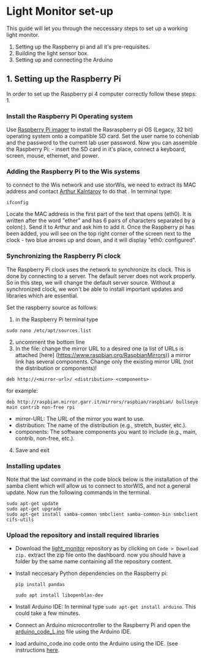 # Light Monitor set-up
This guide will let you through the neccessary steps to set up a working light monitor.
1. Setting up the Raspberry pi and all it's pre-requisites.
2. Building the light sensor box.
3. Setting up and connecting the Arduino

## 1. Setting up the Raspberry Pi 
In order to set up the Raspberry pi 4 computer correctly follow these steps:
1. 


### Install the Raspberry Pi Operating system 
  Use [Raspberry Pi imager](https://www.raspberrypi.com/software/) to install the Rasraspberry pi OS (Legacy, 32 bit) operating system onto a compatible SD card.
  Set the user name to cohenlab and the password to the current lab user password.
  Now you can assemble the Raspberry Pi:  - insert the SD card in it's place, connect a keyboard, screen, mouse, ethernet, and power.

### Adding the Raspberry Pi to the Wis systems
to connect to the Wis network and use storWis, we need to extract its MAC address and contact [Arthur Kalntarov](artur.kalantarov@weizmann.ac.il) to do that .
In terminal type:
```
ifconfig
```
Locate the MAC address in the first part of the text that opens (eth0). It is written after the word "ether" and has 6 pairs of characters separated by a colon(:).
Send it to Arthur and ask him to add it.
Once the Raspberry pi has been added, you will see on the top right corner of the screen next to the clock - two blue arrows up and down, and it will display "eth0: configured".

### Synchronizing the Raspberry Pi clock
  The Raspberry Pi clock uses the network to synchronize its clock. This is done by connecting to a server. The default server does not work properly. 
  So in this step, we will change the default server source. 
  Without a synchronized clock, we won't be able to install important updates and libraries which are essential.
  
Set the raspberry source as follows:
1. in the Raspberry Pi terminal type 
```
sudo nano /etc/apt/sources.list
```
2.  uncomment the bottom line 
3. In the file: change the mirror URL to a desired one (a list  of URLs is attached [here] (https://www.raspbian.org/RaspbianMirrors))
a mirror link has several components. Change only the existing  mirror URL (not the distribution or components)! 
```
deb http://<mirror-url>/ <distribution> <components>
```
for example:
```
deb http://raspbian.mirror.garr.it/mirrors/raspbian/raspbian/ bullseye main contrib non-free rpi

```
- mirror-URL: The URL of the mirror you want to use.
- distribution: The name of the distribution (e.g., stretch, buster, etc.).
- components: The software components you want to include (e.g., main, contrib, non-free, etc.).

4. Save and exit

### Installing updates 
Note that the last command in the code block below is the installation of the samba client which will allow us to connect to storWIS, and not a general update.
  Now run the following commands in the terminal.
  ```
  sudo apt-get update
  sudo apt-get upgrade 
  sudo apt-get install samba-common smbclient samba-common-bin smbclient  cifs-utils

  ```

### Upload the repository and install required libraries

* Download the [light_monitor](https://github.com/NeuralSyntaxLab/acoustic_chamber_environment_control/tree/main)  repository as by clicking on `Code > Download zip.` extract the zip file onto the dashboard.
  now you should have a folder by the same name containing all the repository content.

* Install neccesary Python dependencies on the Raspberry pi:
  ```
  pip install pandas

  sudo apt install libopenblas-dev

  ```
* Install Arduino IDE: In terminal type `sudo apt-get install arduino`. This could take a few minutes.

* Connect an Arduino microcontroller to the Raspberry Pi and open the [arduino_code_L.ino](https://github.com/Yuvalb94/NeuralSyntaxLab_Yuval_LightMonitor/blob/main/arduino_code_L/arduino_code_L.ino) file using the Arduino IDE. 
* load arduino_code.ino code onto the Arduino using the IDE. (see instructions [here](https://docs.arduino.cc/learn/starting-guide/the-arduino-software-ide).

